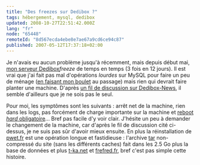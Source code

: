 ```yaml
---
title: "Des freezes sur Dedibox ?"
tags: hébergement, mysql, dedibox
updated: 2008-10-27T22:51:42.000Z
lang: "fr"
node: "65448"
remoteId: "8d567ecda4ebe8e7ae67a9cd6ce94c87"
published: 2007-05-12T17:37:18+02:00
---
```


Je n'avais eu aucun problème jusqu'à récemment, mais depuis début mai, [mon serveur Dedibox](/post/migration-sur-dedipwet)*freeze* de temps en temps (3 fois en 12 jours). Il est vrai que j'ai fait pas mal d'opérations *lourdes* sur MySQL pour faire un peu de ménage ([en faisant mon boulet](/post/boulet) au passage) mais rien qui devrait faire planter une machine. D'après [un fil de discussion sur Dedibox-News](http://www.dedibox-news.com/t3934-Plantages-repetition..html), il semble d'ailleurs que je ne sois pas le seul.


Pour moi, les symptômes sont les suivants : arrêt net de la machine, rien dans les logs, pas forcément de charge importante sur la machine et [reboot *hard* obligatoire](http://documentation.dedibox.fr/doku.php?id=gestion:reboot)... Bref pas facile d'y voir clair. J'hésite un peu à demander le changement de la machine, car d'après le fil de discussion cité ci-dessus, je ne suis pas sûr d'avoir mieux ensuite. En plus la réinstallation de [pwet.fr]() est une opération longue et fastidieuse : l'archive [tar](http://pwet.fr/man/linux/commandes/tar) non-compressé du site (sans les différents caches) fait dans les 2.5 Go plus la base de données et plus [t-ka.net](http://t-ka.net/blog) et [frefred.fr](http://www.frefred.fr), bref c'est pas simple cette histoire.

